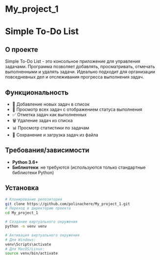 # My_project_1

# Simple To-Do List

## О проекте
Simple To-Do List - это консольное приложение для управления задачами. Программа позволяет добавлять, просматривать, отмечать выполненными и удалять задачи. Идеально подходит для организации повседневных дел и отслеживания прогресса выполнения задач.

## Функциональность
- 📝 Добавление новых задач в список
- 👀 Просмотр всех задач с отображением статуса выполнения
- ✅ Отметка задач как выполненных
- 🗑️ Удаление задач из списка
- 📊 Просмотр статистики по задачам
- 💾 Сохранение и загрузка задач из файла

## Требования/зависимости
- **Python 3.6+**
- **Библиотеки**: не требуются (используются только стандартные библиотеки Python)

## Установка
```bash
# Клонирование репозитория
git clone https://github.com/polinachere/My_project_1.git
# Переход в директорию проекта
cd My_project_1

# Создание виртуального окружения
python -m venv venv

# Активация виртуального окружения
# Для Windows:
venv\Scripts\activate
# Для MacOS/Linux:
source venv/bin/activate
